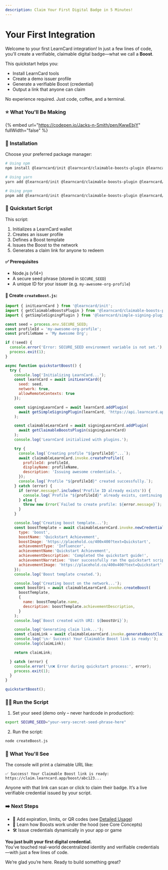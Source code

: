 ```yaml
---
description: Claim Your First Digital Badge in 5 Minutes!
---
```


# Your First Integration

Welcome to your first LearnCard integration! In just a few lines of code, you'll create a verifiable, claimable digital badge—what we call a **Boost**.

This quickstart helps you:

* Install LearnCard tools
* Create a demo issuer profile
* Generate a verifiable Boost (credential)
* Output a link that anyone can claim

No experience required. Just code, coffee, and a terminal.

### ⭐️ What You'll Be Making

{% embed url="https://codepen.io/Jacks-n-Smith/pen/KwwEbjY" fullWidth="false" %}

### 🧰 Installation

Choose your preferred package manager:

```bash
# Using npm
npm install @learncard/init @learncard/claimable-boosts-plugin @learncard/simple-signing-plugin

# Using yarn
yarn add @learncard/init @learncard/claimable-boosts-plugin @learncard/simple-signing-plugin

# Using pnpm
pnpm add @learncard/init @learncard/claimable-boosts-plugin @learncard/simple-signing-plugin

```

### 🚀 Quickstart Script

This script:

1. Initializes a LearnCard wallet
2. Creates an issuer profile
3. Defines a Boost template
4. Issues the Boost to the network
5. Generates a claim link for anyone to redeem

#### ✅ Prerequisites

* Node.js (v14+)
* A secure seed phrase (stored in `SECURE_SEED`)
* A unique ID for your issuer (e.g. `my-awesome-org-profile`)

#### 📁 Create `createBoost.js`:

```javascript
import { initLearnCard } from '@learncard/init';
import { getClaimableBoostsPlugin } from '@learncard/claimable-boosts-plugin';
import { getSimpleSigningPlugin } from '@learncard/simple-signing-plugin';

const seed = process.env.SECURE_SEED;
const profileId = 'my-awesome-org-profile';
const profileName = 'My Awesome Org';

if (!seed) {
  console.error('Error: SECURE_SEED environment variable is not set.');
  process.exit(1);
}

async function quickstartBoost() {
  try {
    console.log('Initializing LearnCard...');
    const learnCard = await initLearnCard({
      seed: seed,
      network: true,
      allowRemoteContexts: true
    });

    const signingLearnCard = await learnCard.addPlugin(
      await getSimpleSigningPlugin(learnCard, 'https://api.learncard.app/trpc')
    );

    const claimableLearnCard = await signingLearnCard.addPlugin(
      await getClaimableBoostsPlugin(signingLearnCard)
    );
    console.log('LearnCard initialized with plugins.');

    try {
      console.log(`Creating profile "${profileId}"...`);
      await claimableLearnCard.invoke.createProfile({
        profileId: profileId,
        displayName: profileName,
        description: 'Issuing awesome credentials.',
      });
      console.log(`Profile "${profileId}" created successfully.`);
    } catch (error) {
      if (error.message?.includes('Profile ID already exists')) {
        console.log(`Profile "${profileId}" already exists, continuing.`);
      } else {
        throw new Error(`Failed to create profile: ${error.message}`);
      }
    }

    console.log('Creating boost template...');
    const boostTemplate = await claimableLearnCard.invoke.newCredential({
      type: 'boost', 
      boostName: 'Quickstart Achievement',
      boostImage: 'https://placehold.co/400x400?text=Quickstart',
      achievementType: 'Influencer',
      achievementName:'Quickstart Achievement',
      achievementDescription: 'Completed the quickstart guide!',
      achievementNarrative: 'User successfully ran the quickstart script.',
      achievementImage: 'https://placehold.co/400x400?text=Quickstart'
    });
    console.log('Boost template created.');

    console.log('Creating boost on the network...');
    const boostUri = await claimableLearnCard.invoke.createBoost(
      boostTemplate,
      {
        name: boostTemplate.name,
        description: boostTemplate.achievementDescription,
      }
    );
    console.log(`Boost created with URI: ${boostUri}`);

    console.log('Generating claim link...');
    const claimLink = await claimableLearnCard.invoke.generateBoostClaimLink(boostUri);
    console.log('\n✅ Success! Your Claimable Boost link is ready:');
    console.log(claimLink);

    return claimLink;

  } catch (error) {
    console.error('\n❌ Error during quickstart process:', error);
    process.exit(1);
  }
}

quickstartBoost();

```

### 🏃‍♂️ Run the Script

1. Set your seed (demo only – never hardcode in production):

```bash
export SECURE_SEED="your-very-secret-seed-phrase-here"
```

2. Run the script:

```bash
node createBoost.js
```

### 🎉 What You'll See

The console will print a claimable URL like:

```arduino
✅ Success! Your Claimable Boost link is ready:
https://claim.learncard.app/boost/abc123...
```

Anyone with that link can scan or click to claim their badge. It’s a live verifiable credential issued by your script.

### ➡️ Next Steps

* 🔐 Add expiration, limits, or QR codes (see [Detailed Usage](../sdks/official-plugins/claimable-boosts.md))
* 🧠 Learn how Boosts work under the hood (see Core Concepts)
* 🛠️ Issue credentials dynamically in your app or game

**You just built your first digital credential.**\
You’ve touched real-world decentralized identity and verifiable credentials—with just a few lines of code.

We’re glad you’re here. Ready to build something great?
